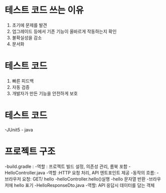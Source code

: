 # 테스트 코드 쓰는 이유
1. 초기에 문제를 발견
2. 업그레이드 등에서 기존 기능이 올바르게 작동하는지 확인
3. 불확실성을 감소
4. 문서화

# 테스트 코드
1. 빠른 피드백
2. 자동 검증
3. 개발자가 만든 기능을 안전하게 보호

# 테스트 코드
-JUnit5 - java


# 프로젝트 구조
-build.gradle :
    -역할 : 프로젝트 빌드 설정, 의존성 관리, 롬북 포함
-HelloController.java
    -역할 :HTTP 요청 처리, API 엔트포인트 제공
    -동작의 흐름:
        - 브라우저 요청: GET/ hello
        -helloController.hello()실행
        -hello 문자열 반환
        -브라우저에 hello 표기
    -HelloResponseDto.java
        -역할: API 응답시 데이터를 담는 객체